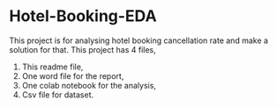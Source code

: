 # Hotel-Booking-EDA

This project is for analysing hotel booking cancellation rate and make a solution for that.
This project has 4 files, 
1. This readme file,
2. One word file for the report,
3. One colab notebook for the analysis,
4. Csv file for dataset.
